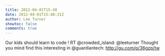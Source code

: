```yaml
---
title: 2012-04-01T15-40
date: 2012-04-01T15:40:31Z
author: Lee Turner
showtoc: false
comments: true
---
```


Our kids should learn to code ! RT @crowded_island: @leeturner Thought you mind find this interesting in @guardiantech: http://gu.com/p/36gzp/tw

